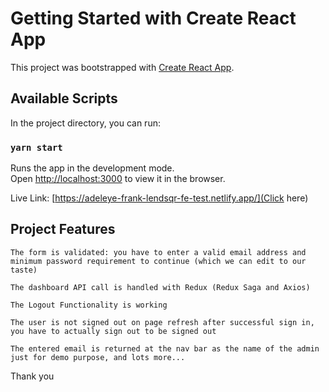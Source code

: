 # Getting Started with Create React App

This project was bootstrapped with
[Create React App](https://github.com/facebook/create-react-app).

## Available Scripts

In the project directory, you can run:

### `yarn start`

Runs the app in the development mode.\
Open [http://localhost:3000](http://localhost:3000) to view it in the browser.

Live Link: [https://adeleye-frank-lendsqr-fe-test.netlify.app/](Click here)

## Project Features

`The form is validated: you have to enter a valid email address and minimum password requirement to continue (which we can edit to our taste)`

`The dashboard API call is handled with Redux (Redux Saga and Axios)`

`The Logout Functionality is working`

`The user is not signed out on page refresh after successful sign in, you have to actually sign out to be signed out`

`The entered email is returned at the nav bar as the name of the admin just for demo purpose, and lots more...`

Thank you
